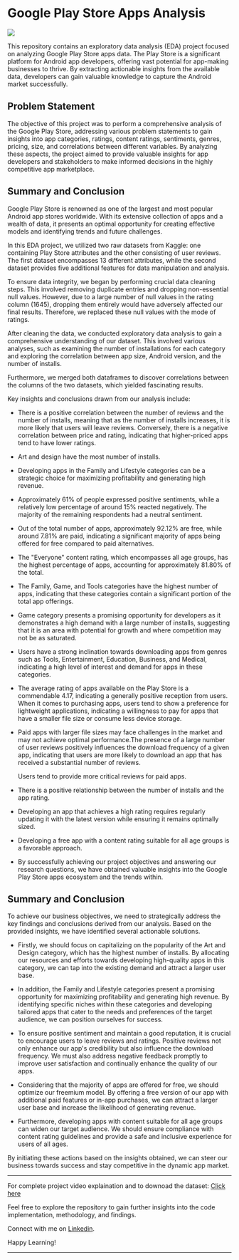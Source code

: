 # Google Play Store Apps Analysis

![](https://media.tenor.com/8gXeiN5vTqEAAAAC/google-play-apps-google-play-services.gif)

This repository contains an exploratory data analysis (EDA) project focused on analyzing Google Play Store apps data. The Play Store is a significant platform for Android app developers, offering vast potential for app-making businesses to thrive. By extracting actionable insights from the available data, developers can gain valuable knowledge to capture the Android market successfully.

## Problem Statement
The objective of this project was to perform a comprehensive analysis of the Google Play Store, addressing various problem statements to gain insights into app categories, ratings, content ratings, sentiments, genres, pricing, size, and correlations between different variables. By analyzing these aspects, the project aimed to provide valuable insights for app developers and stakeholders to make informed decisions in the highly competitive app marketplace.

## Summary and Conclusion
Google Play Store is renowned as one of the largest and most popular Android app stores worldwide. With its extensive collection of apps and a wealth of data, it presents an optimal opportunity for creating effective models and identifying trends and future challenges.

In this EDA project, we utilized two raw datasets from Kaggle: one containing Play Store attributes and the other consisting of user reviews. The first dataset encompasses 13 different attributes, while the second dataset provides five additional features for data manipulation and analysis.

To ensure data integrity, we began by performing crucial data cleaning steps. This involved removing duplicate entries and dropping non-essential null values. However, due to a large number of null values in the rating column (1645), dropping them entirely would have adversely affected our final results. Therefore, we replaced these null values with the mode of ratings.

After cleaning the data, we conducted exploratory data analysis to gain a comprehensive understanding of our dataset. This involved various analyses, such as examining the number of installations for each category and exploring the correlation between app size, Android version, and the number of installs. 

Furthermore, we merged both dataframes to discover correlations between the columns of the two datasets, which yielded fascinating results.

Key insights and conclusions drawn from our analysis include:

- There is a positive correlation between the number of reviews and the number of installs, meaning that as the number of installs increases, it is more likely that 
  users will leave reviews. Conversely, there is a negative correlation between price and rating, indicating that higher-priced apps tend to have lower ratings.
- Art and design have the most number of installs.
- Developing apps in the Family and Lifestyle categories can be a strategic choice for maximizing profitability and generating high revenue.

- Approximately 61% of people expressed positive sentiments, while a relatively low percentage of around 15% reacted negatively. The majority of the remaining 
  respondents had a neutral sentiment.

- Out of the total number of apps, approximately 92.12% are free, while around 7.81% are paid, indicating a significant majority of apps being offered for free 
  compared to paid alternatives.

- The "Everyone" content rating, which encompasses all age groups, has the highest percentage of apps, accounting for approximately 81.80% of the total.

- The Family, Game, and Tools categories have the highest number of apps, indicating that these categories contain a significant portion of the total app offerings.
- Game category presents a promising opportunity for developers as it demonstrates a high demand with a large number of installs, suggesting that it is an area with 
  potential for growth and where competition may not be as saturated.
- Users have a strong inclination towards downloading apps from genres such as Tools, Entertainment, Education, Business, and Medical, indicating a high level of 
  interest and demand for apps in these categories.

- The average rating of apps available on the Play Store is a commendable 4.17, indicating a generally positive reception from users. When it comes to purchasing 
  apps, users tend to show a preference for lightweight applications, indicating a willingness to pay for apps that have a smaller file size or consume less device 
  storage.

- Paid apps with larger file sizes may face challenges in the market and may not achieve optimal performance.The presence of a large number of user reviews 
  positively influences the download frequency of a given app, indicating that users are more likely to download an app that has received a substantial number of 
  reviews.

  Users tend to provide more critical reviews for paid apps.

- There is a positive relationship between the number of installs and the app rating.

- Developing an app that achieves a high rating requires regularly updating it with the latest version while ensuring it remains optimally sized.

- Developing a free app with a content rating suitable for all age groups is a favorable approach.

- By successfully achieving our project objectives and answering our research questions, we have obtained valuable insights into the Google Play Store apps ecosystem and the trends within.

## Summary and Conclusion
To achieve our business objectives, we need to strategically address the key findings and conclusions derived from our analysis. Based on the provided insights, we have identified several actionable solutions.

- Firstly, we should focus on capitalizing on the popularity of the Art and Design category, which has the highest number of installs. By allocating our resources 
  and efforts towards developing high-quality apps in this category, we can tap into the existing demand and attract a larger user base.

- In addition, the Family and Lifestyle categories present a promising opportunity for maximizing profitability and generating high revenue. By identifying specific 
  niches within these categories and developing tailored apps that cater to the needs and preferences of the target audience, we can position ourselves for success.

- To ensure positive sentiment and maintain a good reputation, it is crucial to encourage users to leave reviews and ratings. Positive reviews not only enhance our 
  app's credibility but also influence the download frequency. We must also address negative feedback promptly to improve user satisfaction and continually enhance 
  the quality of our apps.

- Considering that the majority of apps are offered for free, we should optimize our freemium model. By offering a free version of our app with additional paid 
  features or in-app purchases, we can attract a larger user base and increase the likelihood of generating revenue.

- Furthermore, developing apps with content suitable for all age groups can widen our target audience. We should ensure compliance with content rating guidelines 
  and provide a safe and inclusive experience for users of all ages.

By initiating these actions based on the insights obtained, we can steer our business towards success and stay competitive in the dynamic app market.
**************************************************************************************************************************************************
For complete project video explaination and to downoad the dataset: [Click here](https://drive.google.com/drive/folders/1rhMrhCXsIxd3veJvPRtw46Ec_rmL7-9v?usp=sharing)

Feel free to explore the repository to gain further insights into the code implementation, methodology, and findings.

Connect with me on [Linkedin](https://www.linkedin.com/in/rudraashish-sengupta-5ab66575/).

Happy Learning!
**************************************************************************************************************************************************

